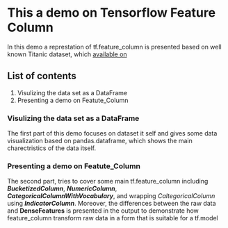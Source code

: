 # This a demo on Tensorflow Feature Column
In this demo a represtation of tf.feature_column is presented based on well known Titanic dataset, which [available on](http://storage.googleapis.com/tf-datasets/titanic/train.csv)

## List of contents
1. Visulizing the data set as a DataFrame
1. Presenting a demo on Featute_Column

### Visulizing the data set as a DataFrame
The first part of this demo focuses on dataset it self and gives some data visualization based on pandas.dataframe, which shows the main charectristics of the data itself.

### Presenting a demo on Featute_Column
The second part, tries to cover some main tf.feature_column including _**BucketizedColumn**_, _**NumericColumn**_, _**CategoricalColumnWithVocabulary**_, and wrapping _CaltegoricalColumn_ using _**IndicatorColumn**_.
Moreover, the differences between the raw data and **DenseFeatures** is presented in the output to demonstrate how feature_column transform raw data in a form that is suitable for a tf.model

